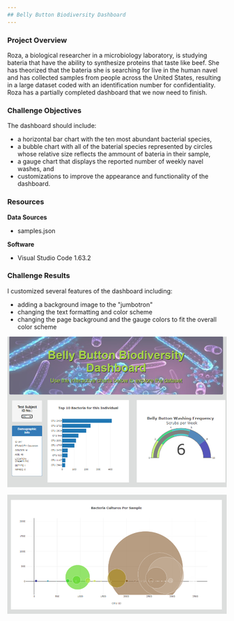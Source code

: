 ```yaml
---
## Belly Button Biodiversity Dashboard
---
```


### Project Overview
Roza, a biological researcher in a microbiology laboratory, is studying bateria that have the ability to synthesize proteins that taste like beef. She has theorized that the bateria she is searching for live in the human navel and has collected samples from people across the United States, resulting in a large dataset coded with an identification number for confidentiality. Roza has a partially completed dashboard that we now need to finish. 


### Challenge Objectives
The dashboard should include: 
- a horizontal bar chart with the ten most abundant bacterial species,
- a bubble chart with all of the baterial species represented by circles whose relative size reflects the ammount of bateria in their sample,
- a gauge chart that displays the reported number of weekly navel washes, and
- customizations to improve the appearance and functionality of the dashboard.


### Resources
**Data Sources**
- samples.json

**Software**
- Visual Studio Code 1.63.2

### Challenge Results
I customized several features of the dashboard including:
- adding a background image to the "jumbotron"
- changing the text formatting and color scheme
- changing the page background and the gauge colors to fit the overall color scheme

![dashboard1.png](https://github.com/saraegregg/Mod12_Plotly/blob/main/static/images/dashboard1.png)

![dashboard2.png](https://github.com/saraegregg/Mod12_Plotly/blob/main/static/images/dashboard2.png)


